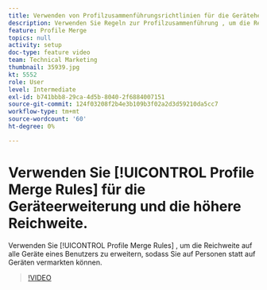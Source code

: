 ```yaml
---
title: Verwenden von Profilzusammenführungsrichtlinien für die Geräteherweiterung und eine höhere Reichweite
description: Verwenden Sie Regeln zur Profilzusammenführung , um die Reichweite auf alle Geräte eines Benutzers zu erweitern, sodass Sie auf Personen statt auf Geräten vermarkten können.
feature: Profile Merge
topics: null
activity: setup
doc-type: feature video
team: Technical Marketing
thumbnail: 35939.jpg
kt: 5552
role: User
level: Intermediate
exl-id: b741bbb8-29ca-4d5b-8040-2f6884007151
source-git-commit: 124f03208f2b4e3b109b3f02a2d3d59210da5cc7
workflow-type: tm+mt
source-wordcount: '60'
ht-degree: 0%

---
```


# Verwenden Sie [!UICONTROL Profile Merge Rules] für die Geräteerweiterung und die höhere Reichweite.

Verwenden Sie [!UICONTROL Profile Merge Rules] , um die Reichweite auf alle Geräte eines Benutzers zu erweitern, sodass Sie auf Personen statt auf Geräten vermarkten können.

>[!VIDEO](https://video.tv.adobe.com/v/35939/?quality=12&learn=on)
